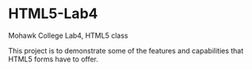 # HTML5-Lab4
Mohawk College Lab4, HTML5 class

This project is to demonstrate some of the features and capabilities that HTML5 forms have to offer.
